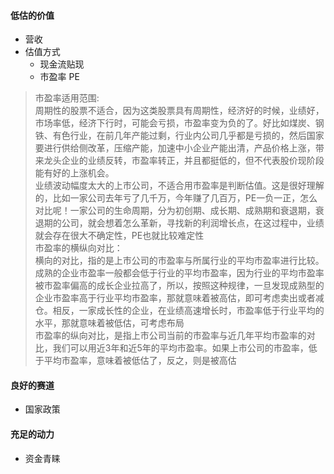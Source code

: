#### 低估的价值  
-  营收
-  估值方式
	- 现金流贴现
	- 市盈率 PE  
> 	市盈率适用范围:  
>   	周期性的股票不适合，因为这类股票具有周期性，经济好的时候，业绩好，市场率低，经济下行时，可能会亏损，市盈率变为负的了。好比如煤炭、钢铁、有色行业，在前几年产能过剩，行业内公司几乎都是亏损的，然后国家要进行供给侧改革，压缩产能，加速中小企业产能出清，产品价格上涨，带来龙头企业的业绩反转，市盈率转正，并且都挺低的，但不代表股价现阶段能有好的上涨机会。  
>   业绩波动幅度太大的上市公司，不适合用市盈率是判断估值。这是很好理解的，比如一家公司去年亏了几千万，今年赚了几百万，PE一负一正，怎么对比呢！一家公司的生命周期，分为初创期、成长期、成熟期和衰退期，衰退期的公司，就会想着怎么革新，寻找新的利润增长点，在这过程中，业绩就会存在很大不确定性，PE也就比较难定性  
>   市盈率的横纵向对比：  
>   横向的对比，指的是上市公司的市盈率与所属行业的平均市盈率进行比较。成熟的企业市盈率一般都会低于行业的平均市盈率，因为行业的平均市盈率被市盈率偏高的成长企业拉高了，所以，按照这种规律，一旦发现成熟型的企业市盈率高于行业平均市盈率，那就意味着被高估，即可考虑卖出或者减仓。相反，一家成长性的企业，在业绩高速增长时，市盈率低于行业平均的水平，那就意味着被低估，可考虑布局  
>  市盈率的纵向对比，是指上市公司当前的市盈率与近几年平均市盈率的对比，我们可以用近3年和近5年的平均市盈率。如果上市公司的市盈率，低于平均市盈率，意味着被低估了，反之，则是被高估
 
#### 良好的赛道  
-  国家政策  


#### 充足的动力  
- 资金青睐
